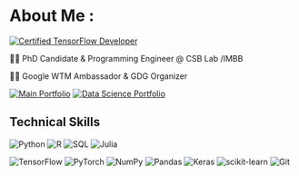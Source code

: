 # About Me :  
  
[![Certified TensorFlow Developer](https://img.shields.io/badge/Certified_TensorFlow_Developer-%23F7931E.svg?style=plastic&logo=TensorFlow&logoColor=white)](https://www.credential.net/798f379d-7003-40ad-a309-515571033de2#gs.lx59nf)
  
👩‍🔬 PhD Candidate & Programming Engineer @ CSB Lab /IMBB 
  
👩‍💻 Google WTM Ambassador & GDG Organizer

  
[![Main Portfolio](https://img.shields.io/badge/Main_Portfolio-000?style=for-the-badge&logo=ko-fi&logoColor=white)](https://linktr.ee/lala_ibadulla)
[![Data Science Portfolio](https://img.shields.io/badge/Data_Science_Portfolio-000?style=for-the-badge&logo=ko-fi&logoColor=blue)](https://www.datascienceportfol.io/lalaibadullayeva)


## Technical Skills 

![Python](https://img.shields.io/badge/python-3670A0?style=for-the-badge&logo=python&logoColor=ffdd54) ![R](https://img.shields.io/badge/r-%23323330.svg?style=for-the-badge&logo=r&logoColor=blue) ![SQL](https://img.shields.io/badge/SQL-005C84?style=for-the-badge&logo=sql&logoColor=white) 
![Julia](https://img.shields.io/badge/-Julia-45b8d8?style=for-the-badge&logo=julia&logoColor=white) 

![TensorFlow](https://img.shields.io/badge/TensorFlow-%23FF6F00.svg?style=for-the-badge&logo=TensorFlow&logoColor=white) ![PyTorch](https://img.shields.io/badge/PyTorch-%23EE4C2C.svg?style=for-the-badge&logo=PyTorch&logoColor=white) ![NumPy](https://img.shields.io/badge/numpy-%23013243.svg?style=for-the-badge&logo=numpy&logoColor=white) ![Pandas](https://img.shields.io/badge/pandas-%23150458.svg?style=for-the-badge&logo=pandas&logoColor=white) ![Keras](https://img.shields.io/badge/Keras-%23D00000.svg?style=for-the-badge&logo=Keras&logoColor=white) ![scikit-learn](https://img.shields.io/badge/scikit--learn-%23F7931E.svg?style=for-the-badge&logo=scikit-learn&logoColor=white) ![Git](https://img.shields.io/badge/-Git-F05032?style=for-the-badge&logo=git&logoColor=white)

